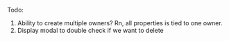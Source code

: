 Todo:
1. Ability to create multiple owners? Rn, all properties is tied to one owner.
2. Display modal to double check if we want to delete
